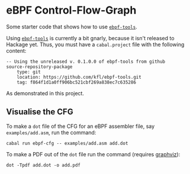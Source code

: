 eBPF Control-Flow-Graph
=======================

Some starter code that shows how to use [`ebpf-tools`](https://github.com/kfl/ebpf-tools).

Using [`ebpf-tools`](https://github.com/kfl/ebpf-tools) is currently a
bit gnarly, because it isn't released to Hackage yet. Thus, you must
have a `cabal.project` file with the following content:

```cabal
-- Using the unreleased v. 0.1.0.0 of ebpf-tools from github
source-repository-package
    type: git
    location: https://github.com/kfl/ebpf-tools.git
    tag: f864f1d1a0ff906bc521cbf269a838ec7c635286
```

As demonstrated in this project.


Visualise the CFG
-----------------

To make a `dot` file of the CFG for an eBPF assembler file, say
`examples/add.asm`, run the command:

```
cabal run ebpf-cfg -- examples/add.asm add.dot
```

To make a PDF out of the `dot` file run the command (requires
[graphviz](https://graphviz.org/)):

```
dot -Tpdf add.dot -o add.pdf
```

